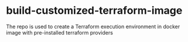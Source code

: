# build-customized-terraform-image
The repo is used to create a Terraform execution environment in docker image with pre-installed terraform providers

